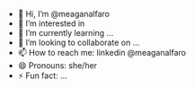 - 👋 Hi, I’m @meaganalfaro
- 👀 I’m interested in 
- 🌱 I’m currently learning ...
- 💞️ I’m looking to collaborate on ...
- 📫 How to reach me: linkedin @meaganalfaro 
- 😄 Pronouns: she/her
- ⚡ Fun fact: ...

<!---
meaganalfaro/meaganalfaro is a ✨ special ✨ repository because its `README.md` (this file) appears on your GitHub profile.
You can click the Preview link to take a look at your changes.
--->
